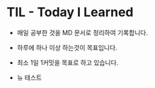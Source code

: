 # TIL - Today I Learned

- 매일 공부한 것을 MD 문서로 정리하여 기록합니다.
- 하루에 하나 이상 하는것이 목표입니다.
- 최소 1일 1커밋을 목표로 하고 있습니다.

- 뉴 테스트
